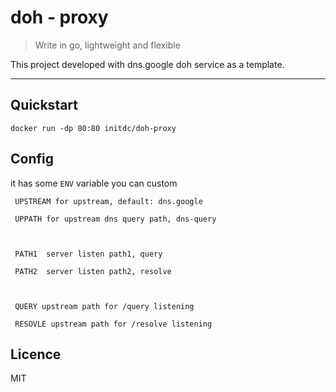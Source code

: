 # doh - proxy
> Write in go, lightweight and flexible

This project developed with dns.google doh service as a template.


---
## Quickstart

```docker run -dp 80:80 initdc/doh-proxy```

## Config 
it has some `ENV` variable you can custom
```
 UPSTREAM for upstream, default: dns.google

 UPPATH for upstream dns query path, dns-query

 

 PATH1  server listen path1, query 

 PATH2  server listen path2, resolve

 

 QUERY upstream path for /query listening

 RESOVLE upstream path for /resolve listening
```

## Licence
MIT